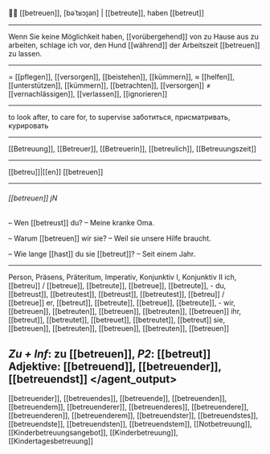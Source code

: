 👨‍⚕️ [[betreuen]], [bəˈtʁɔɪ̯ən] | [[betreute]], haben [[betreut]]

---
Wenn Sie keine Möglichkeit haben, [[vorübergehend]] von zu Hause aus zu arbeiten, schlage ich vor, den Hund [[während]] der Arbeitszeit [[betreuen]] zu lassen. 

---
= [[pflegen]], [[versorgen]], [[beistehen]], [[kümmern]], 
≈ [[helfen]], [[unterstützen]], [[kümmern]], [[betrachten]], [[versorgen]]
≠ [[vernachlässigen]], [[verlassen]], [[ignorieren]]

---
to look after, to care for, to supervise
заботиться, присматривать, курировать

---
[[Betreuung]], [[Betreuer]], [[Betreuerin]], [[betreulich]], [[Betreuungszeit]]

---
[[betreu]]|[[en]]
[[betreuen]]

---
###### [[betreuen]] jN
– Wen [[betreust]] du?
– Meine kranke Oma.

– Warum [[betreuen]] wir sie?
– Weil sie unsere Hilfe braucht.

– Wie lange [[hast]] du sie [[betreut]]?
– Seit einem Jahr.

---
Person, Präsens, Präteritum, Imperativ, Konjunktiv I,  Konjunktiv II 
ich, [[betreu]] / [[betreue]], [[betreute]], [[betreue]], [[betreute]], -
du, [[betreust]], [[betreutest]], [[betreust]], [[betreutest]], [[betreu]] / [[betreue]]
er, [[betreut]], [[betreute]], [[betreue]], [[betreute]], -
wir, [[betreuen]], [[betreuten]], [[betreuen]], [[betreuten]], [[betreuen]]
ihr, [[betreut]], [[betreutet]], [[betreuet]], [[betreutet]], [[betreut]]
sie, [[betreuen]], [[betreuten]], [[betreuen]], [[betreuten]], [[betreuen]]

*Zu + Inf*: zu [[betreuen]], *P2*: [[betreut]]
Adjektive: [[betreuend]], [[betreuender]], [[betreuendst]]
</agent_output>
---
[[betreuender]], [[betreuendes]], [[betreuende]], [[betreuenden]], [[betreuendem]], [[betreuenderer]], [[betreuenderes]], [[betreuendere]], [[betreuenderen]], [[betreuenderem]], [[betreuendster]], [[betreuendstes]], [[betreuendste]], [[betreuendsten]], [[betreuendstem]], [[Notbetreuung]], [[Kinderbetreuungsangebot]], [[Kinderbetreuung]], [[Kindertagesbetreuung]]